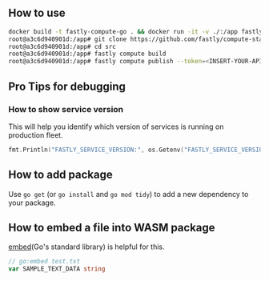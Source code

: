 ## How to use
```bash
docker build -t fastly-compute-go . && docker run -it -v ./:/app fastly-compute-go /bin/bash
root@a3c6d940901d:/app# git clone https://github.com/fastly/compute-starter-kit-go-default.git src
root@a3c6d940901d:/app# cd src
root@a3c6d940901d:/app# fastly compute build
root@a3c6d940901d:/app# fastly compute publish --token=<INSERT-YOUR-APIKEY>
```

## Pro Tips for debugging

### How to show service version
This will help you identify which version of services is running on production fleet.
```go
fmt.Println("FASTLY_SERVICE_VERSION:", os.Getenv("FASTLY_SERVICE_VERSION"))
```

## How to add package
Use `go get` (or `go install` and `go mod tidy`) to add a new dependency to your package.

## How to embed a file into WASM package
[embed](https://pkg.go.dev/embed)(Go's standard library) is helpful for this.
```go
// go:embed test.txt
var SAMPLE_TEXT_DATA string
```